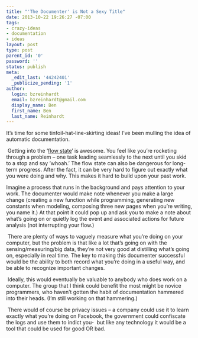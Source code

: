 ```yaml
---
title: "'The Documenter' is Not a Sexy Title"
date: 2013-10-22 19:26:27 -07:00
tags:
- crazy-ideas
- documentation
- ideas
layout: post
type: post
parent_id: '0'
password: ''
status: publish
meta:
  _edit_last: '44242401'
  _publicize_pending: '1'
author:
  login: bzreinhardt
  email: bzreinhardt@gmail.com
  display_name: Ben
  first_name: Ben
  last_name: Reinhardt
---
```


<p>It’s time for some tinfoil-hat-line-skirting ideas! I’ve been mulling the idea of automatic documentation.  </p>
<p> Getting into the ‘<a href="http://en.wikipedia.org/wiki/Flow_state" target="_blank">flow state</a>’ is awesome. You feel like you’re rocketing through a problem – one task leading seamlessly to the next until you skid to a stop and say ‘whoah.’ The flow state can also be dangerous for long-term progress. After the fact, it can be very hard to figure out exactly what you were doing and why. This makes it hard to build upon your past work.</p>
<p>Imagine a process that runs in the background and pays attention to your work. The documenter would make note whenever you make a large change (creating a new function while programming, generating new constants when modeling, composing three new pages when you’re writing, you name it.) At that point it could pop up and ask you to make a note about what’s going on or quietly log the event and associated actions for future analysis (not interrupting your flow.)</p>
<p> There are plenty of ways to vaguely measure what you’re doing on your computer, but the problem is that like a lot that’s going on with the sensing/measuring/big data, they’re not very good at distilling what’s going on, especially in real time. The key to making this documenter successful would be the ability to both record what you’re doing in a useful way, and be able to recognize important changes.</p>
<p> Ideally, this would eventually be valuable to anybody who does work on a computer. The group that I think could benefit the most might be novice programmers, who haven’t gotten the habit of documentation hammered into their heads. (I’m still working on that hammering.)  </p>
<p> There would of course be privacy issues – a company could use it to learn exactly what you’re doing on Facebook, the government could confiscate the logs and use them to indict you-  but like any technology it would be a tool that could be used for good OR bad. </p>
